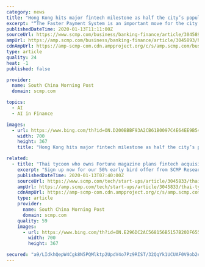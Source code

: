 ```yaml
---
category: news
title: "Hong Kong hits major fintech milestone as half the city’s population signs up for HKMA’s Faster Payment System"
excerpt: "“The Faster Payment System is an important move for the city to develop its fintech. The system has been very popular with the Hong Kong public ... Sign up now for our 50% early bird offer from SCMP Research: China AI Report. The all new SCMP China AI Report gives you exclusive first-hand insights and analysis into the latest industry ..."
publishedDateTime: 2020-01-13T11:11:00Z
sourceUrl: https://www.scmp.com/business/banking-finance/article/3045893/hong-kong-hits-major-fintech-milestone-half-citys
ampUrl: https://amp.scmp.com/business/banking-finance/article/3045893/hong-kong-hits-major-fintech-milestone-half-citys
cdnAmpUrl: https://amp-scmp-com.cdn.ampproject.org/c/s/amp.scmp.com/business/banking-finance/article/3045893/hong-kong-hits-major-fintech-milestone-half-citys
type: article
quality: 24
heat: -1
published: false

provider:
  name: South China Morning Post
  domain: scmp.com

topics:
  - AI
  - AI in Finance

images:
  - url: https://www.bing.com/th?id=ON.D200BBBF93A2CB61B0097C4E64EE9B54
    width: 700
    height: 367
    title: "Hong Kong hits major fintech milestone as half the city’s population signs up for HKMA’s Faster Payment System"

related:
  - title: "Thai tycoon who owns Fortune magazine plans fintech acquisitions"
    excerpt: "Sign up now for our 50% early bird offer from SCMP Research: China AI Report. The all new SCMP China AI Report gives you exclusive first-hand insights and analysis into the latest industry developments, and actionable and objective intelligence about China AI that you should be equipped with."
    publishedDateTime: 2020-01-13T07:40:00Z
    sourceUrl: https://www.scmp.com/tech/start-ups/article/3045833/thai-tycoon-who-owns-fortune-magazine-plans-fintech-acquisitions
    ampUrl: https://amp.scmp.com/tech/start-ups/article/3045833/thai-tycoon-who-owns-fortune-magazine-plans-fintech-acquisitions
    cdnAmpUrl: https://amp-scmp-com.cdn.ampproject.org/c/s/amp.scmp.com/tech/start-ups/article/3045833/thai-tycoon-who-owns-fortune-magazine-plans-fintech-acquisitions
    type: article
    provider:
      name: South China Morning Post
      domain: scmp.com
    quality: 59
    images:
      - url: https://www.bing.com/th?id=ON.E296DC2AC568156B5157B20DF655433C
        width: 700
        height: 367

secured: "a9/LIdkhQepW4Cgk8N5PQMlktp2UpdV4o7Pz9RIST/32QqYk1UCUAF0V9ob2ee9NXfA+hvrd0CXqjzRgS9/Hhb5w+vv5IWSjQa4hnNRiQdNoOCPhcvbOKh8fT1ZvihJ3lvspbJtSVR21gpNIo20HNmVlFSWD/0fV79EJtzkWnOlUNfmUzcnTZ2ciQYn4ZgnzlRIyxFLks8wLKRt3aHc0+6RWRup55R8FPipZUC0b56pizdCNtKFaZZwxCp49xOY0Hpg9z1wQZUkw7huHeuGVhQ==;Gcd/o9f7cVcMCCc2eN4yOQ=="
---
```


